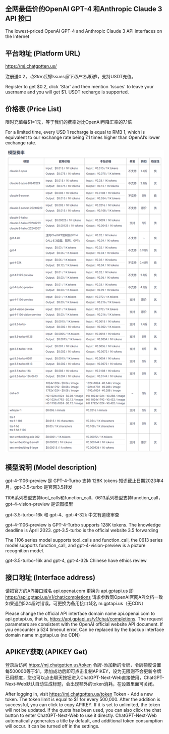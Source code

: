 ## 全网最低价的OpenAI GPT-4 和Anthropic Claude 3 API 接口
The lowest-priced OpenAI GPT-4 and Anthropic Claude 3 API interfaces on the Internet
 

## 平台地址 (Platform URL)
https://mj.chatgptten.us/

注册送$0.2，点Star后提lssues留下用户名再送$1，支持USDT充值。

Register to get $0.2, click 'Star' and then mention 'lssues' to leave your username and you will get $1. USDT recharge is supported.

## 价格表 (Price List)
限时充值每$1=1元，等于我们的费率对比OpenAI再降汇率的7.1倍

For a limited time, every USD 1 recharge is equal to RMB 1, which is equivalent to our exchange rate being 7.1 times higher than OpenAI’s lower exchange rate.

![price.png](price.png)

## 模型说明 (Model description)
gpt-4-1106-preview 是 GPT-4-Turbo 支持 128K tokens 知识截止日期2023年4月，gpt-3.5-turbo 是官网3.5转发

1106系列模型支持tool_calls和function_call，0613系列模型支持function_call，gpt-4-vision-preview 是识图模型

gpt-3.5-turbo-16k 和 gpt-4、gpt-4-32k 中文有道德审查


gpt-4-1106-preview is GPT-4-Turbo supports 128K tokens. The knowledge deadline is April 2023. gpt-3.5-turbo is the official website 3.5 forwarding

The 1106 series model supports tool_calls and function_call, the 0613 series model supports function_call, and gpt-4-vision-preview is a picture recognition model.

gpt-3.5-turbo-16k and gpt-4, gpt-4-32k Chinese have ethics review
## 接口地址 (Interface address)
请把官方的API接口域名 api.openai.com 更换为 api.gptapi.us 即 https://api.gptapi.us/v1/chat/completions 请求参数同OpenAI官网API文档一致 如果遇到524超时错误，可更换为备用接口域名 m.gptapi.us（无CDN）

Please change the official API interface domain name api.openai.com to api.gptapi.us, that is, https://api.gptapi.us/v1/chat/completions. The request parameters are consistent with the OpenAI official website API document. If you encounter a 524 timeout error, Can be replaced by the backup interface domain name m.gptapi.us (no CDN)


## APIKEY获取 (APIKEY Get)
登录后访问 https://mj.chatgptten.us/token 令牌-添加新的令牌，令牌额度设置每500000等于$1，添加成功后即可点击复制APIKEY，设为无限则不会更新令牌已用额度，您也可以点击聊天按钮进入ChatGPT-Next-Web直接使用，ChatGPT-Next-Web默认自动生成标题，会出现额外的token消耗，在设置里面可关闭。

After logging in, visit https://mj.chatgptten.us/token Token - Add a new token. The token limit is equal to $1 for every 500,000. After the addition is successful, you can click to copy APIKEY. If it is set to unlimited, the token will not be updated. If the quota has been used, you can also click the chat button to enter ChatGPT-Next-Web to use it directly. ChatGPT-Next-Web automatically generates a title by default, and additional token consumption will occur. It can be turned off in the settings.
